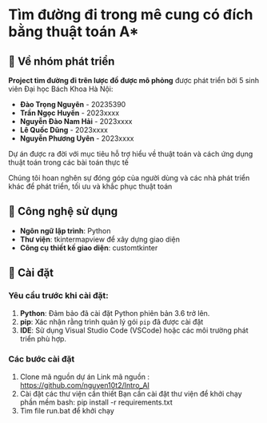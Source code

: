 # Tìm đường đi trong mê cung có đích bằng thuật toán A*
## 👥 Về nhóm phát triển
**Project tìm đường đi trên lược đồ được mô phỏng** được phát triển bởi 5 sinh viên Đại học Bách Khoa Hà Nội:
- **Đào Trọng Nguyên** - 20235390
- **Trần Ngọc Huyền** - 2023xxxx
- **Nguyễn Đào Nam Hải** - 2023xxxx
- **Lê Quốc Dũng** - 2023xxxx
- **Nguyễn Phương Uyên** - 2023xxxx

Dự án được ra đời với mục tiêu hỗ trợ hiểu về thuật toán và cách ứng dụng thuật toán trong các bài toán thực tế

Chúng tôi hoan nghên sự đóng góp của người dùng và các nhà phát triển khác để phát triển, tối ưu và khắc phục thuật toán


## 🐍 Công nghệ sử dụng
- **Ngôn ngữ lập trình**: Python
- **Thư viện**: tkintermapview để xây dựng giao diện
- **Công cụ thiết kế giao diện**: customtkinter

## 🚀 Cài đặt
### Yêu cầu trước khi cài đặt:
1. **Python**: Đảm bảo đã cài đặt Python phiên bản 3.6 trở lên.
2. **pip**: Xác nhận rằng trình quản lý gói `pip` đã được cài đặt
3. **IDE**: Sử dụng Visual Studio Code (VSCode) hoặc các môi trường phát triển phù hợp.

### Các bước cài đặt
1. Clone mã nguồn dự án
   Link mã nguồn : https://github.com/nguyen10t2/Intro_AI
2. Cài đặt các thư viện cần thiết
   Bạn cần cài đặt thư viện để khởi chạy phần mềm
   bash: pip install -r requirements.txt 
3. Tìm file run.bat để khởi chạy
